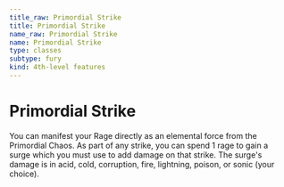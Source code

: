 ```yaml
---
title_raw: Primordial Strike
title: Primordial Strike
name_raw: Primordial Strike
name: Primordial Strike
type: classes
subtype: fury
kind: 4th-level features
---
```


# Primordial Strike

You can manifest your Rage directly as an elemental force from the Primordial Chaos. As part of any strike, you can spend 1 rage to gain a surge which you must use to add damage on that strike. The surge's damage is in acid, cold, corruption, fire, lightning, poison, or sonic (your choice).
